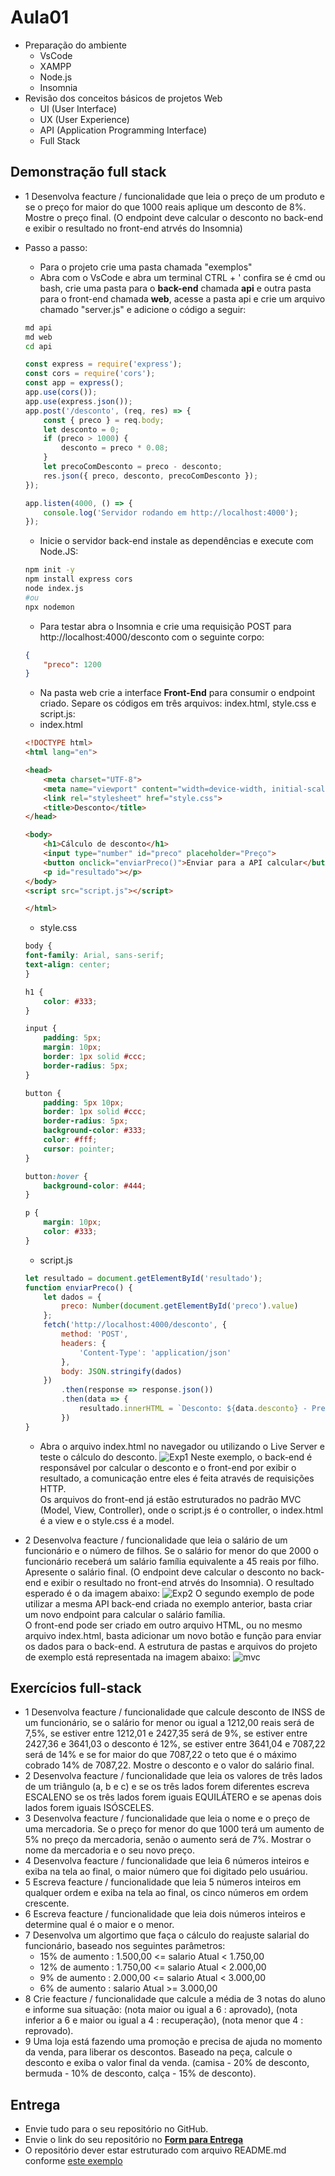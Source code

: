 # Aula01
- Preparação do ambiente
    - VsCode
    - XAMPP
    - Node.js
    - Insomnia
- Revisão dos conceitos básicos de projetos Web
    - UI (User Interface)
    - UX (User Experience)
    - API (Application Programming Interface)
    - Full Stack

## Demonstração full stack
- 1 Desenvolva feacture / funcionalidade que leia o preço de um produto e se o preço for maior do que 1000 reais aplique um desconto de 8%. Mostre o preço final. (O endpoint deve calcular o desconto no back-end e exibir o resultado no front-end atrvés do Insomnia)

- Passo a passo:
    - Para o projeto crie uma pasta chamada "exemplos"
    - Abra com o VsCode e abra um terminal CTRL + ' confira se é cmd ou bash, crie uma pasta para o **back-end** chamada **api** e outra pasta para o front-end chamada **web**, acesse a pasta api e crie um arquivo chamado "server.js" e adicione o código a seguir:
    ```bash
    md api
    md web
    cd api
    ```
    ```javascript
    const express = require('express');
    const cors = require('cors');
    const app = express();
    app.use(cors());
    app.use(express.json());
    app.post('/desconto', (req, res) => {
        const { preco } = req.body;
        let desconto = 0;
        if (preco > 1000) {
            desconto = preco * 0.08;
        }
        let precoComDesconto = preco - desconto;
        res.json({ preco, desconto, precoComDesconto });
    });

    app.listen(4000, () => {
        console.log('Servidor rodando em http://localhost:4000');
    });
    ```
    - Inicie o servidor back-end instale as dependências e execute com Node.JS:
    ```bash
    npm init -y
    npm install express cors
    node index.js
    #ou
    npx nodemon
    ```
    - Para testar abra o Insomnia e crie uma requisição POST para http://localhost:4000/desconto com o seguinte corpo:
    ```json
    {
        "preco": 1200
    }
    ```
    - Na pasta web crie a interface **Front-End** para consumir o endpoint criado. Separe os códigos em três arquivos: index.html, style.css e script.js:
    - index.html
    ```html
    <!DOCTYPE html>
    <html lang="en">

    <head>
        <meta charset="UTF-8">
        <meta name="viewport" content="width=device-width, initial-scale=1.0">
        <link rel="stylesheet" href="style.css">
        <title>Desconto</title>
    </head>

    <body>
        <h1>Cálculo de desconto</h1>
        <input type="number" id="preco" placeholder="Preço">
        <button onclick="enviarPreco()">Enviar para a API calcular</button>
        <p id="resultado"></p>
    </body>
    <script src="script.js"></script>

    </html>
    ```
    - style.css
    ```css
    body {
    font-family: Arial, sans-serif;
    text-align: center;
    }

    h1 {
        color: #333;
    }

    input {
        padding: 5px;
        margin: 10px;
        border: 1px solid #ccc;
        border-radius: 5px;
    }

    button {
        padding: 5px 10px;
        border: 1px solid #ccc;
        border-radius: 5px;
        background-color: #333;
        color: #fff;
        cursor: pointer;
    }

    button:hover {
        background-color: #444;
    }

    p {
        margin: 10px;
        color: #333;
    }
    ```
    - script.js
    ```javascript
    let resultado = document.getElementById('resultado');
    function enviarPreco() {
        let dados = {
            preco: Number(document.getElementById('preco').value)
        };
        fetch('http://localhost:4000/desconto', {
            method: 'POST',
            headers: {
                'Content-Type': 'application/json'
            },
            body: JSON.stringify(dados)
        })
            .then(response => response.json())
            .then(data => {
                resultado.innerHTML = `Desconto: ${data.desconto} - Preço com desconto: ${data.precoComDesconto}`;
            })
    }
    ```
    - Abra o arquivo index.html no navegador ou utilizando o Live Server e teste o cálculo do desconto.
    ![Exp1](./exp1.png)
    Neste exemplo, o back-end é responsável por calcular o desconto e o front-end por exibir o resultado, a comunicação entre eles é feita através de requisições HTTP.<br>Os arquivos do front-end já estão estruturados no padrão MVC (Model, View, Controller), onde o script.js é o controller, o index.html é a view e o style.css é a model.

- 2 Desenvolva feacture / funcionalidade que leia o salário de um funcionário e o número de filhos. Se o salário for menor do que 2000 o funcionário receberá um salário família equivalente a 45 reais por filho. Apresente o salário final. (O endpoint deve calcular o desconto no back-end e exibir o resultado no front-end atrvés do Insomnia). O resultado esperado é o da imagem abaixo:
![Exp2](./exp2.png)
O segundo exemplo de pode utilizar a mesma API back-end criada no exemplo anterior, basta criar um novo endpoint para calcular o salário família.<br> O front-end pode ser criado em outro arquivo HTML, ou no mesmo arquivo index.html, basta adicionar um novo botão e função para enviar os dados para o back-end.
A estrutura de pastas e arquivos do projeto de exemplo está representada na imagem abaixo:
![mvc](./mvc.png)

## Exercícios full-stack
- 1 Desenvolva feacture / funcionalidade que calcule desconto de INSS de um funcionário, se o salário for menor ou igual a 1212,00 reais será de 7,5%, se estiver entre 1212,01 e 2427,35 será de 9%, se estiver entre 2427,36 e 3641,03 o desconto é 12%, se estiver entre 3641,04 e 7087,22 será de 14% e se for maior do que 7087,22 o teto que é o máximo cobrado 14% de 7087,22. Mostre o desconto e o valor do salário final.
- 2 Desenvolva feacture / funcionalidade que leia os valores de três lados de um triângulo (a, b e c) e se os três lados forem diferentes escreva ESCALENO se os três lados forem iguais EQUILÁTERO e se apenas dois lados forem iguais ISÓSCELES.
- 3 Desenvolva feacture / funcionalidade que leia o nome e o preço de uma mercadoria. Se o preço for menor do que 1000 terá um aumento de 5% no preço da mercadoria, senão o aumento será de 7%. Mostrar o nome da mercadoria e o seu novo preço.
- 4 Desenvolva feacture / funcionalidade que leia 6 números inteiros e exiba na tela ao final, o maior número que foi digitado pelo usuáriou.
- 5 Escreva feacture / funcionalidade que leia 5 números inteiros em qualquer ordem e exiba na tela ao final, os cinco números em ordem crescente.
- 6 Escreva feacture / funcionalidade que leia dois números inteiros e determine qual é o maior e o menor.
- 7 Desenvolva um algortimo que faça o cálculo do reajuste salarial do funcionário, baseado nos seguintes parâmetros:
    - 15% de aumento : 1.500,00 <= salario Atual < 1.750,00
    - 12% de aumento : 1.750,00 <= salario Atual < 2.000,00
    - 9% de aumento : 2.000,00 <= salario Atual < 3.000,00
    - 6% de aumento : salario Atual >= 3.000,00
- 8 Crie feacture / funcionalidade que calcule a média de 3 notas do aluno e informe sua situação: (nota maior ou igual a 6 : aprovado), (nota inferior a 6 e maior ou igual a 4 : recuperação), (nota menor que 4 : reprovado).
- 9 Uma loja está fazendo uma promoção e precisa de ajuda no momento da venda, para liberar os descontos. Baseado na peça, calcule o desconto e exiba o valor final da venda. (camisa - 20% de desconto, bermuda - 10% de desconto, calça - 15% de desconto).


## Entrega
- Envie tudo para o seu repositório no GitHub.
- Envie o link do seu repositório no **[Form para Entrega](https://forms.gle/BfrUqgi4bbcSHU5NA)**
- O repositório dever estar estruturado com arquivo README.md conforme [este exemplo](https://github.com/wellifabio/lista01-projetos-sesi-2025.git)